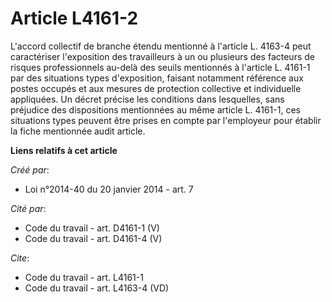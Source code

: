 # Article L4161-2

L'accord collectif de branche étendu mentionné à l'article L. 4163-4 peut caractériser l'exposition des travailleurs à un ou
plusieurs des facteurs de risques professionnels au-delà des seuils mentionnés à l'article L. 4161-1 par des situations types
d'exposition, faisant notamment référence aux postes occupés et aux mesures de protection collective et individuelle
appliquées. Un décret précise les conditions dans lesquelles, sans préjudice des dispositions mentionnées au même article L.
4161-1, ces situations types peuvent être prises en compte par l'employeur pour établir la fiche mentionnée audit article.

**Liens relatifs à cet article**

_Créé par_:

  - Loi n°2014-40 du 20 janvier 2014 - art. 7

_Cité par_:

  - Code du travail - art. D4161-1 (V)
  - Code du travail - art. D4161-4 (V)

_Cite_:

  - Code du travail - art. L4161-1
  - Code du travail - art. L4163-4 (VD)
